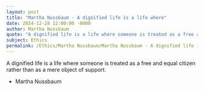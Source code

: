 ```yaml
---
layout: post
title: "Martha Nussbaum - A dignified life is a life where"
date: 2024-12-28 12:00:00 -0000
author: Martha Nussbaum
quote: "A dignified life is a life where someone is treated as a free and equal citizen rather than as a mere object of support."
subject: Ethics
permalink: /Ethics/Martha Nussbaum/Martha Nussbaum - A dignified life is a life where
---
```


A dignified life is a life where someone is treated as a free and equal citizen rather than as a mere object of support.

- Martha Nussbaum
